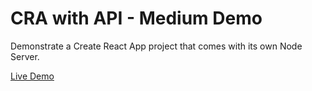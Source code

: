 # CRA with API - Medium Demo

Demonstrate a Create React App project that comes with its own Node Server.

[Live Demo](https://cra-with-api-khzsvbxkjo.now.sh)
